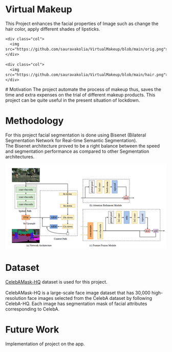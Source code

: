# Virtual Makeup

This Project enhances the facial properties of Image such as change the hair color, apply different shades of lipsticks.
<div>
  <div class="row">
    
    <div class="col">
      <img src="https://github.com/sauravakolia/VirtualMakeup/blob/main/orig.png">
    </div>
    
    <div class="col">
      <img src="https://github.com/sauravakolia/VirtualMakeup/blob/main/hair.png">
    </div>
    
   </div>
</div>
# Motivation
The project automate the process of makeup thus, saves the time and extra expenses on the trial of different makeup products. This project can be quite useful in the present situation of lockdown.

# Methodology
For this project facial segmentation is done using Bisenet (Bilateral Segmentation Network for Real-time Semantic Segmentation). </br>
The Bisenet architecture proved to be  a right balance between the speed and segmentation performance as compared to other Segmentation architectures.</br>

<img src="https://github.com/sauravakolia/VirtualMakeup/blob/main/bisenet.png">

# Dataset
<a href="https://github.com/switchablenorms/CelebAMask-HQ">CelebAMask-HQ</a> dataset is used for this project.</br>
</br>
CelebAMask-HQ is a large-scale face image dataset that has 30,000 high-resolution face images selected from the CelebA dataset by following CelebA-HQ. Each image has segmentation mask of facial attributes corresponding to CelebA.

# Future Work
Implementation of project on the app.
